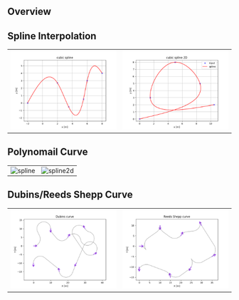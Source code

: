 Overview
----------


Spline Interpolation
----------

|                                    |                                         |
| :--------------------------------: | :-------------------------------------: |
| ![spline](figure/cubic_spline.png) | ![spline2d](figure/cubic_spline_2D.png) |

Polynomail Curve
----------

|                                    |                                         |
| :--------------------------------: | :-------------------------------------: |
| ![spline](figure/cubic_polynomial.gif) | ![spline2d](figure/quintic_polynomial.gif) |

Dubins/Reeds Shepp Curve
----------

|                                    |                                         |
| :--------------------------------: | :-------------------------------------: |
| ![dubins](figure/dubins_curve.png) | ![Reeds Shepp](figure/rs_curve.png) |